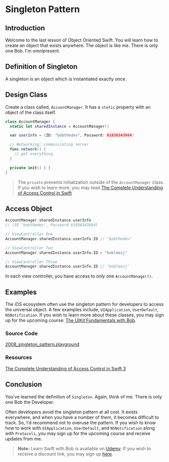 # Singleton Pattern

## Introduction
Welcome to the last lesson of Object Oriented Swift. You will learn how to create an object that exists anywhere. The object is like me. There is only one Bob. I'm omnipresent.


## Definition of Singleton
A singleton is an object which is instantiated exactly once.

## Design Class
Create a class called, `AccountManager`.  It has a `static` property with an object of the class itself.

```swift
class AccountManager {
  static let sharedInstance = AccountManager()

  var userInfo = (ID: "bobthedev", Password: 01036343984)

  // Networking: communicating server
  func network() {
    // get everything
  }

  private init() { }
}
```

> The `private`  prevents initialization outside of the `AccountManager` class. If you wish to learn more, you may read [The Complete Understanding of Access Control in Swift](https://blog.bobthedeveloper.io/the-complete-understanding-of-access-control-in-swift-3-c1c71f2add0b)

## Access Object

```swift
AccountManager.sharedInstance.userInfo
// (ID "bobthedev", Password 01036343984)

// ViewController One
AccountManager.sharedInstance.userInfo.ID // "bobthedev"

// ViewController Two
AccountManager.sharedInstance.userInfo.ID = "bobleesj"

// ViewController Three
AccountManager.sharedInstance.userInfo.ID // "bobleesj'
```

In each view controller, you have access to only one `AccountManager()`.

## Examples
The iOS ecosystem often use the singleton pattern for developers to access the universal object. A few examples include, `UIApplication`, `UserDefault`, `NSNotification`. If you wish to learn more about these classes, you may sign up for the upcoming course: [The UIKit Fundamentals with Bob](/ABOUT.md#course).

### Source Code
[2008_singleton_pattern.playground](https://www.dropbox.com/sh/skwlaur16yxwgsf/AADHj1oFxXUovanhnIX6M86Qa?dl=0)

### Resources
[The Complete Understanding of Access Control in Swift 3](https://blog.bobthedeveloper.io/the-complete-understanding-of-access-control-in-swift-3-c1c71f2add0b)

## Conclusion
You've learned the definition of `Singleton`. Again, think of me. There is only one Bob the Developer.

Often developers avoid the singleton pattern at all cost. It exists everywhere, and when you have a number of them, it becomes difficult to track. So, I'd recommend not to overuse the pattern. If you wish to know how to work with `UIApplication`, `UserDefault`, and `NSNotification` along with `Protocols`, you may sign up for the upcoming course and receive updates from me.

> **Note:** Learn Swift with Bob is available on [Udemy](https://udemy.com/learn-swift-with-bob/). If you wish to receive a discount link, you may sign up [here](https://goo.gl/RR4K27).
